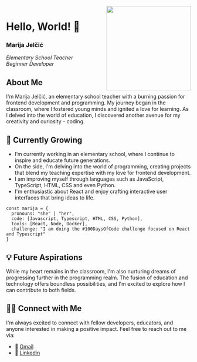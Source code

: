 <img src="https://github.com/Mara1395/Mara1395/assets/104097778/4a45fdeb-6065-4165-8b4e-4033edc204e9" align='right' width="230"  />

# Hello, World! 👋

### Marija Jelčić
_Elementary School Teacher_
<br>
_Beginner Developer_

## About Me
I'm Marija Jelčić, an elementary school teacher with a burning passion for frontend development and programming. My journey began in the classroom, where I fostered young minds and ignited a love for learning. As I delved into the world of education, I discovered another avenue for my creativity and curiosity - coding.

## 🌱 Currently Growing
* I’m currently working in an elementary school, where I continue to inspire and educate future generations.
* On the side, I'm delving into the world of programming, creating projects that blend my teaching expertise with my love for frontend development.
* I am improving myself through languages ​​such as JavaScript, TypeScript, HTML, CSS and even Python.
* I'm enthusiastic about React and enjoy crafting interactive user interfaces that bring ideas to life.

```
const marija = {
  pronouns: "she" | "her",
  code: [Javascript, Typescript, HTML, CSS, Python],
  tools: [React, Node, Docker],
  challenge: "I am doing the #100DaysOfCode challenge focused on React and Typescript"
}
```


## 💡 Future Aspirations
While my heart remains in the classroom, I'm also nurturing dreams of progressing further in the programming realm. The fusion of education and technology offers boundless possibilities, and I'm excited to explore how I can contribute to both fields.


## 🤝🏻 Connect with Me
I'm always excited to connect with fellow developers, educators, and anyone interested in making a positive impact. Feel free to reach out to me via: 

* 📧 <a href="mailto:jelcic.marija@gmail.com">Gmail</a>
* 💼 [Linkedin](https://www.linkedin.com/in/marija-jel%C4%8Di%C4%87-1b958a24a)
  
